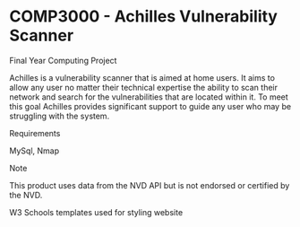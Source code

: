 # COMP3000 - Achilles Vulnerability Scanner
Final Year Computing Project

Achilles is a vulnerability scanner that is aimed at home users. It aims to allow any user no matter their technical expertise the ability to scan their network and search for the vulnerabilities that are located within it. To meet this goal Achilles provides significant support to guide any user who may be struggling with the system.


Requirements

MySql, Nmap

Note

This product uses data from the NVD API but is not endorsed or certified by the NVD.

W3 Schools templates used for styling website
